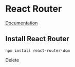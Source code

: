 # React Router

[Documentation](https://reactrouter.com/en/main)

## Install React Router

    npm install react-router-dom

Delete

